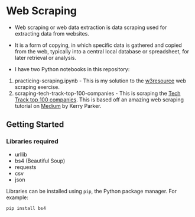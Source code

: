 # Web Scraping

-  Web scraping or web data extraction is data scraping used for extracting data from websites.
-  It is a form of copying, in which specific data is gathered and copied from the web, typically into a central local database or spreadsheet, for later retrieval or analysis.

-  I have two Python notebooks in this repository:
  1)  practicing-scraping.ipynb - This is my solution to the [w3resource](https://www.w3resource.com/python-exercises/web-scraping/index.php) web scraping exercise.
  2)  scraping-tech-track-top-100-companies - This is scraping the [Tech Track top 100 companies](http://www.fasttrack.co.uk/league-tables/tech-track-100/league-table/). This is based off an amazing web scraping tutorial on [Medium](https://towardsdatascience.com/data-science-skills-web-scraping-using-python-d1a85ef607ed) by Kerry Parker.
  
  
  ## Getting Started
  
  ### Libraries required
  -  urllib
  -  bs4 (Beautiful Soup)
  -  requests
  -  csv
  -  json
  
  Libraries can be installed using ```pip```, the Python package manager.
  For example:
  
  ```pip install bs4```
